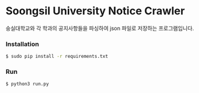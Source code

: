 # Soongsil University Notice Crawler
숭실대학교와 각 학과의 공지사항들을 파싱하여 json 파일로 저장하는 프로그램입니다.

### Installation

```sh
$ sudo pip install -r requirements.txt
```

### Run

```sh
$ python3 run.py
```
